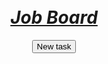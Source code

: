 <html>
<head>
    <title>Job board</title>
</head>
<body>
   <center>
    <br><br>
    <h1><u><em>Job Board</em></u></h1>
    <form class="" action="task.html" method="post">
   <a href=""><button>New task</button></a><br><br>
   
</form>
</body>
</html>

